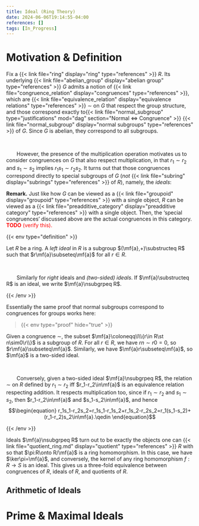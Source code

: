 ```yaml
---
title: Ideal (Ring Theory)
date: 2024-06-06T19:14:55-04:00
references: []
tags: [In_Progress]
---
```


# Motivation & Definition

Fix a {{< link file="ring" display="ring" type="references" >}} $R$. Its underlying {{< link file="abelian_group" display="abelian group" type="references" >}} $G$ admits a notion of {{< link file="congruence_relation" display="congruences" type="references" >}}, which are {{< link file="equivalence_relation" display="equivalence relations" type="references" >}} $\sim$ on $G$ that respect the group structure, and those correspond exactly to{{< link file="normal_subgroup" type="justifications" mod="dag" section="Normal $\Leftrightarrow$ Congruence" >}} {{< link file="normal_subgroup" display="normal subgroups" type="references" >}} of $G$. Since $G$ is abelian, they correspond to all subgroups.

<br>

&emsp;&emsp;However, the presence of the multiplication operation motivates us to consider congruences on $G$ that also respect multiplication, in that $r_1\sim r_2$ and $s_1\sim s_2$ implies $r_1s_1\sim r_2s_2$. It turns out that those congruences correspond directly to special subgroups of $G$ (*not* {{< link file="subring" display="subrings" type="references" >}} of $R$), namely, the *ideals*:

<div class="space"></div>

**Remark.** Just like how $G$ can be viewed as a {{< link file="groupoid" display="groupoid" type="references" >}} with a single object, $R$ can be viewed as a {{< link file="preadditive_category" display="preadditive category" type="references" >}} with a single object. Then, the ‘special congruences’ discussed above are the actual congruences in this category. <span style="color:red">**TODO** (verify this).</span>

{{< env type="definition" >}}

Let $R$ be a ring. A *left ideal* in $R$ is a subgroup $(\mf{a},+)\substructeq R$ such that $r\mf{a}\subseteq\mf{a}$ for all $r\in R$.

<br>

&emsp;&emsp;Similarly for *right* ideals and *(two-sided) ideals*. If $\mf{a}\substructeq R$ is an ideal, we write $\mf{a}\nsubgrpeq R$.

{{< /env >}}

Essentially the same proof that normal subgroups correspond to congruences for groups works here:

>{{< env type="proof" hide="true" >}}

Given a congruence $\sim$, the subset $\mf{a}\coloneqq\l\\{r\in R\st n\sim0\r\\}$ is a subgroup of $R$. For all $r\in R$, we have $rn\sim r0=0$, so $r\mf{a}\subseteq\mf{a}$. Similarly, we have $\mf{a}r\subseteq\mf{a}$, so $\mf{a}$ is a two-sided ideal.

<br>

&emsp;&emsp;Conversely, given a two-sided ideal $\mf{a}\nsubgrpeq R$, the relation $\sim$ on $R$ defined by $r_1\sim r_2$ iff $r_1-r_2\in\mf{a}$ is an equivalence relation respecting addition. It respects multiplication too, since if $r_1\sim r_2$ and $s_1\sim s_2$, then $r_1-r_2\in\mf{a}$ and $s_1-s_2\in\mf{a}$, and hence
$$\begin{equation}
    r_1s_1-r_2s_2=r_1s_1-r_1s_2+r_1s_2-r_2s_2=r_1(s_1-s_2)+(r_1-r_2)s_2\in\mf{a}.\qedin
\end{equation}$$

{{< /env >}}

Ideals $\mf{a}\nsubgrpeq R$ turn out to be exactly the objects one can {{< link file="quotient_ring.md" display="quotient" type="references" >}} $R$ with so that $\pi:R\onto R/\mf{a}$ is a ring homomorphism. In this case, we have $\ker\pi=\mf{a}$, and conversely, the kernel of any ring homomorphism $f:R\to S$ is an ideal. This gives us a three-fold equivalence between congruences of $R$, ideals of $R$, and quotients of $R$.

<div class="space"></div>

## Arithmetic of Ideals

# Prime & Maximal Ideals
